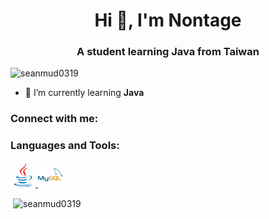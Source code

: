 <h1 align="center">Hi 👋, I'm Nontage</h1>
<h3 align="center">A student learning Java from Taiwan</h3>

<p align="left"> <img src="https://komarev.com/ghpvc/?username=seanmud0319&label=Profile%20views&color=0e75b6&style=flat" alt="seanmud0319" /> </p>



- 🌱 I’m currently learning **Java**

<h3 align="left">Connect with me:</h3>
<p align="left">
</p>

<h3 align="left">Languages and Tools:</h3>
<p align="left"> <a href="https://www.java.com" target="_blank" rel="noreferrer"> <img src="https://raw.githubusercontent.com/devicons/devicon/master/icons/java/java-original.svg" alt="java" width="40" height="40"/> </a> <a href="https://www.mysql.com/" target="_blank" rel="noreferrer"> <img src="https://raw.githubusercontent.com/devicons/devicon/master/icons/mysql/mysql-original-wordmark.svg" alt="mysql" width="40" height="40"/> </a> </p>

<p>&nbsp;<img align="center" src="https://github-readme-stats.vercel.app/api?username=seanmud0319&show_icons=true&locale=en" alt="seanmud0319" /></p>

